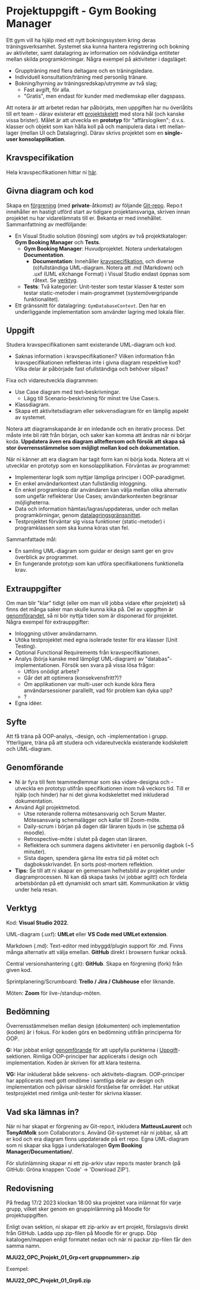 # Projektuppgift - Gym Booking Manager

Ett gym vill ha hjälp med ett nytt bokningssystem kring deras träningsverksamhet. Systemet ska kunna hantera registrering och bokning av aktiviteter, samt datalagring av information om nödvändiga entiteter mellan skilda programkörningar. Några exempel på aktiviteter i dagsläget:
- Gruppträning med flera deltagare och en träningsledare.
- Individuell konsultation/träning med personlig tränare.
- Bokning/hyrning av träningsredskap/utrymme av två slag;
    - Fast avgift, för alla.
    - "Gratis", men endast för kunder med medlemskap eller dagspass.



Att notera är att arbetet redan har påbörjats, men uppgiften har nu överlåtits till ert team - därav existerar ett [projektskelett](#givna-diagram-och-kod) med stora hål (och kanske vissa brister). Målet är att utveckla en **prototyp** för "affärslogiken"; d.v.s. klasser och objekt som kan hålla koll på och manipulera data i ett mellan-lager (mellan UI och Datalagring). Därav skrivs projektet som en **single-user konsolapplikation**.



## Kravspecifikation

Hela kravspecifikationen hittar ni [här](https://github.com/MatteusLaurent/Project-Gym-Booking-Manager/blob/master/Gym%20Booking%20Manager/Documentation/Software%20Requirement%20Specification.md).

## Givna diagram och kod
Skapa en [förgrening](https://docs.github.com/en/get-started/quickstart/fork-a-repo) (med **private**-åtkomst) av följande [Git-repo](https://github.com/MatteusLaurent/Project-Gym-Booking-Manager). Repo:t innehåller en hastigt utförd start av tidigare projektansvariga, skriven innan projektet nu har vidarelämnats till er. Bekanta er med innehållet. Sammanfattning av medföljande:
- En Visual Studio solution (lösning) som utgörs av två projektkataloger: **Gym Booking Manager** och **Tests**.
    - **Gym Booking Manager**: Huvudprojektet. Notera underkatalogen **Documentation**.
        - **Documentation**: Innehåller [kravspecifikation](https://github.com/MatteusLaurent/Project-Gym-Booking-Manager/blob/master/Gym%20Booking%20Manager/Documentation/Software%20Requirement%20Specification.md), och diverse (o)fullständiga UML-diagram. Notera att .md (Markdown) och .uxf (UML eXchange Format) i Visual Studio endast öppnas som råtext. Se [verktyg](#verktyg).
    - **Tests**: Två kategorier: Unit-tester som testar klasser & tester som testar static-metoder i main-programmet (systemövergripande funktionalitet).
- <a id="dl-gs"></a>Ett gränssnitt för datalagring: `GymDatabaseContext`. Den har en underliggande implementation som använder lagring med lokala filer.


## Uppgift
Studera kravspecifikationen samt existerande UML-diagram och kod. 
- Saknas information i kravspecifikationen? Vilken information från kravspecifikationen reflekteras inte i givna diagram respektive kod? Vilka delar är påbörjade fast ofullständiga och behöver slipas?

Fixa och vidareutveckla diagrammen:
 - Use Case diagram med text-beskrivningar.
     - Lägg till Scenario-beskrivning för minst tre Use Case:s.
 - Klassdiagram. 
 - Skapa ett aktivitetsdiagram eller sekvensdiagram för en lämplig aspekt av systemet.

Notera att diagramskapande är en inledande och en iterativ process. Det måste inte bli rätt från början, och saker kan komma att ändras när ni börjar koda. **Uppdatera även era diagram allteftersom och försök att skapa så stor överrensstämmelse som möjligt mellan kod och dokumentation.**

När ni känner att era diagram har tagit form kan ni börja koda. Notera att vi utvecklar en prototyp som en konsolapplikation. Förväntas av programmet:
- Implementerar logik som nyttjar lämpliga principer i OOP-paradigmet.
- En enkel användarkontext utan fullständig inloggning.
- En enkel programloop där användaren kan välja mellan olika alternativ som ungefär reflekterar Use Cases; användarkontexten begränsar möjligheterna.
- Data och information hämtas/lagras/uppdateras, under och mellan programkörningar, genom [datalagringsgränssnittet](#dl-gs).
- Testprojektet förväntar sig vissa funktioner (static-metoder) i programklassen som ska kunna köras utan fel.

Sammanfattade mål:
- En samling UML-diagram som guidar er design samt ger en grov överblick av programmet.
- En fungerande prototyp som kan utföra specifikationens funktionella krav.

## Extrauppgifter
Om man blir "klar" tidigt (eller om man vill jobba vidare efter projektet) så finns det många saker man skulle kunna kika på. Del av uppgiften är [genomförandet](#genomförande), så ni bör nyttja tiden som är disponerad för projektet. Några exempel för extrauppgifter:
- Inloggning utöver användarnamn. 
- Utöka testprojektet med egna isolerade tester för era klasser (Unit Testing).
- Optional Functional Requirements från kravspecifikationen.
- Analys (börja kanske med lämpligt UML-diagram) av "databas"-implementationen. Försök sen svara på vissa lösa frågor:
    - Utförs onödigt arbete?
    - Går det att optimera (konsekvensfritt?)?
    - Om applikationen var multi-user och kunde köra flera användarsessioner parallellt, vad för problem kan dyka upp?
    - ?
- Egna idéer.

## Syfte
Att få träna på OOP-analys, -design, och -implementation i grupp. Ytterligare, träna på att studera och vidareutveckla existerande kodskelett och UML-diagram.

## Genomförande
- Ni är fyra till fem teammedlemmar som ska vidare-designa och -utveckla en prototyp utifrån specifikationen inom två veckors tid. Till er hjälp (och hinder) har ni det givna kodskelettet med inkluderad dokumentation.
- Använd Agil projektmetod.
    - Utse roterande rollerna mötesansvarig och Scrum Master. Mötesansvarig schemalägger och kallar till Zoom-möte.
    - Daily-scrum i början på dagen där läraren bjuds in (se [schema](http://moodle.molk.se/mod/page/view.php?id=4087) på moodle).
    - Retrospective-möte i slutet på dagen utan läraren.
    - Reflektera och summera dagens aktiviteter i en personlig dagbok (~5 minuter).
    - Sista dagen, spendera gärna lite extra tid på mötet och dagboksskrivandet. En sorts post-mortem reflektion.
- **Tips:** Se till att ni skapar en gemensam helhetsbild av projektet under diagramprocessen. Ni kan då skapa tasks (vi jobbar agilt!) och fördela arbetsbördan på ett dynamiskt och smart sätt. Kommunikation är viktig under hela resan.

## Verktyg
Kod:  **Visual Studio 2022**.

UML-diagram (.uxf): **UMLet** eller **VS Code med UMLet extension**.

Markdown (.md): Text-editor med inbyggd/plugin support för .md. Finns många alternativ att välja emellan. **GitHub** direkt i browsern funkar också.

Central versionshantering (.git): **GitHub**. Skapa en förgrening (fork) från given kod.

Sprintplanering/Scrumboard: **Trello / Jira / Clubhouse** eller liknande.

Möten: **Zoom** för live-/standup-möten.

## Bedömning
Överrensstämmelsen mellan design (dokumenten) och implementation (koden) är i fokus. För koden görs en bedömning utifrån principerna för OOP.

**G:** Har jobbat enligt [genomförande](#genomförande) för att uppfylla punkterna i [Uppgift](#uppgift)-sektionen. Rimliga OOP-principer har applicerats i design och implementation. Koden är skriven för att klara  testerna.

**VG:** Har inkluderat både sekvens- och aktivitets-diagram. OOP-principer har applicerats med gott omdöme i samtliga delar av design och implementation och påvisar särskild förståelse fär området. Har utökat testprojektet med rimliga unit-tester för skrivna klasser. 


## Vad ska lämnas in?
När ni har skapat er förgrening av Git-repo:t, inkludera **MatteusLaurent** och **TonyAtMolk** som Collaborator:s. Använd Git-systemet när ni jobbar, så att er kod och era diagram finns uppdaterade på ert repo. Egna UML-diagram som ni skapar ska ligga i underkatalogen **Gym Booking Manager/Documentation/**.

För slutinlämning skapar ni ett zip-arkiv utav repo:ts master branch (på GitHub: Gröna knappen 'Code' -> 'Download ZIP').



## Redovisning
På fredag 17/2 2023 klockan 18:00 ska projektet vara inlämnat för varje grupp, vilket sker genom en gruppinlämning på Moodle för projektuppgiften.

Enligt ovan sektion, ni skapar ett zip-arkiv av ert projekt, förslagsvis direkt från GitHub. Ladda upp zip-filen på Moodle för er grupp. Döp katalogen/mappen enligt formatet nedan och när ni packar zip-filen får den samma namn.

**MJU22_OPC_Projekt_01_Grp\<ert gruppnummer\>.zip**

Exempel:

**MJU22_OPC_Projekt_01_Grp6.zip**
